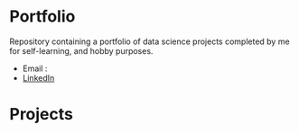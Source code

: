 # Portfolio
Repository containing a portfolio of data science projects completed by me for self-learning, and hobby purposes.

- Email :
- [LinkedIn](https://www.linkedin.com/in/zihadul-haque-talukdar/)

# Projects


  
